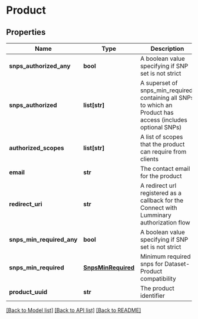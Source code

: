 # Product

## Properties
Name | Type | Description | Notes
------------ | ------------- | ------------- | -------------
**snps_authorized_any** | **bool** | A boolean value specifying if SNP set is not strict | 
**snps_authorized** | **list[str]** | A superset of snps_min_required, containing all SNPs to which an Product has access (includes optional SNPs) | 
**authorized_scopes** | **list[str]** | A list of scopes that the product can require from clients | 
**email** | **str** | The contact email for the product | [optional] 
**redirect_uri** | **str** | A redirect url registered as a callback for the Connect with Lumminary authorization flow | [optional] 
**snps_min_required_any** | **bool** | A boolean value specifying if SNP set is not strict | 
**snps_min_required** | [**SnpsMinRequired**](SnpsMinRequired.md) | Minimum required snps for Dataset-Product compatibility | 
**product_uuid** | **str** | The product identifier | 

[[Back to Model list]](../README.md#documentation-for-models) [[Back to API list]](../README.md#documentation-for-api-endpoints) [[Back to README]](../README.md)


